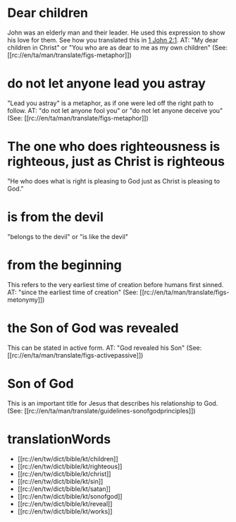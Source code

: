 # Dear children

John was an elderly man and their leader. He used this expression to show his love for them. See how you translated this in [1 John 2:1](../02/01.md). AT: "My dear children in Christ" or "You who are as dear to me as my own children" (See: [[rc://en/ta/man/translate/figs-metaphor]])

# do not let anyone lead you astray

"Lead you astray" is a metaphor, as if one were led off the right path to follow. AT: "do not let anyone fool you" or "do not let anyone deceive you" (See: [[rc://en/ta/man/translate/figs-metaphor]])

# The one who does righteousness is righteous, just as Christ is righteous

"He who does what is right is pleasing to God just as Christ is pleasing to God."

# is from the devil

"belongs to the devil" or "is like the devil"

# from the beginning

This refers to the very earliest time of creation before humans first sinned. AT: "since the earliest time of creation" (See: [[rc://en/ta/man/translate/figs-metonymy]])

# the Son of God was revealed

This can be stated in active form. AT: "God revealed his Son" (See: [[rc://en/ta/man/translate/figs-activepassive]])

# Son of God

This is an important title for Jesus that describes his relationship to God. (See: [[rc://en/ta/man/translate/guidelines-sonofgodprinciples]])

# translationWords

* [[rc://en/tw/dict/bible/kt/children]]
* [[rc://en/tw/dict/bible/kt/righteous]]
* [[rc://en/tw/dict/bible/kt/christ]]
* [[rc://en/tw/dict/bible/kt/sin]]
* [[rc://en/tw/dict/bible/kt/satan]]
* [[rc://en/tw/dict/bible/kt/sonofgod]]
* [[rc://en/tw/dict/bible/kt/reveal]]
* [[rc://en/tw/dict/bible/kt/works]]